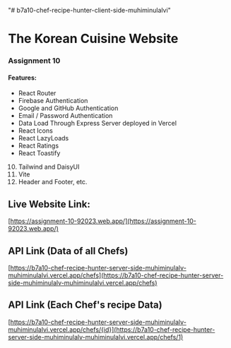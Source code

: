 "# b7a10-chef-recipe-hunter-client-side-muhiminulalvi" 

# The Korean Cuisine Website 

### Assignment 10

#### Features:
* React Router
* Firebase Authentication
* Google and GitHub Authentication
* Email / Password Authentication
* Data Load Through Express Server deployed in Vercel
* React Icons
* React LazyLoads
* React Ratings
* React Toastify
10. Tailwind and DaisyUI
11. Vite
12. Header and Footer, etc.

## Live Website Link:

[https://assignment-10-92023.web.app/](https://assignment-10-92023.web.app/)

## API Link (Data of all Chefs)

[https://b7a10-chef-recipe-hunter-server-side-muhiminulalv-muhiminulalvi.vercel.app/chefs](https://b7a10-chef-recipe-hunter-server-side-muhiminulalv-muhiminulalvi.vercel.app/chefs)

## API Link (Each Chef's recipe Data)
[https://b7a10-chef-recipe-hunter-server-side-muhiminulalv-muhiminulalvi.vercel.app/chefs/{id}](https://b7a10-chef-recipe-hunter-server-side-muhiminulalv-muhiminulalvi.vercel.app/chefs/1)